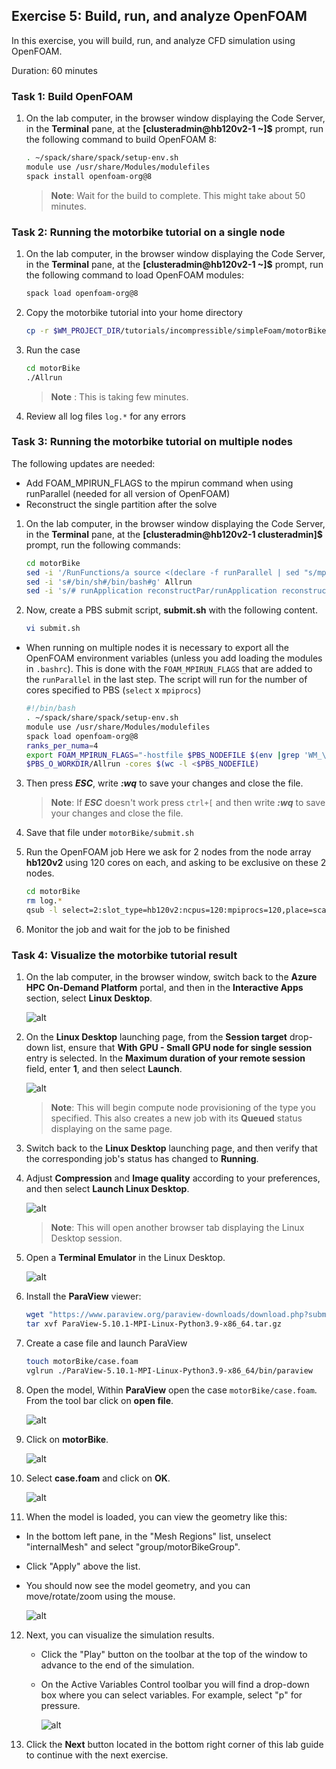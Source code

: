 ## Exercise 5: Build, run, and analyze OpenFOAM

In this exercise, you will build, run, and analyze CFD simulation using OpenFOAM.

Duration: 60 minutes

### Task 1: Build OpenFOAM

1. On the lab computer, in the browser window displaying the Code Server, in the **Terminal** pane, at the **[clusteradmin@hb120v2-1 ~]$**  prompt, run the following command to build OpenFOAM 8:

   ```bash
   . ~/spack/share/spack/setup-env.sh
   module use /usr/share/Modules/modulefiles
   spack install openfoam-org@8
   ```
   > **Note**: Wait for the build to complete. This might take about 50 minutes.

### Task 2: Running the motorbike tutorial on a single node

1. On the lab computer, in the browser window displaying the Code Server, in the **Terminal** pane, at the **[clusteradmin@hb120v2-1 ~]$**  prompt, run the following command to load OpenFOAM modules:
   
   ```bash
   spack load openfoam-org@8
   ```

1. Copy the motorbike tutorial into your home directory

   ```bash
   cp -r $WM_PROJECT_DIR/tutorials/incompressible/simpleFoam/motorBike .
   ```

1. Run the case
   ```bash
   cd motorBike
   ./Allrun
   ```
   > **Note** : This is taking few minutes.

4. Review all log files `log.*` for any errors

### Task 3: Running the motorbike tutorial on multiple nodes

The following updates are needed:

- Add FOAM_MPIRUN_FLAGS to the mpirun command when using runParallel (needed for all version of OpenFOAM)
- Reconstruct the single partition after the solve

1. On the lab computer, in the browser window displaying the Code Server, in the **Terminal** pane, at the **[clusteradmin@hb120v2-1 clusteradmin]$**  prompt, run the following commands:

   ```bash
   cd motorBike
   sed -i '/RunFunctions/a source <(declare -f runParallel | sed "s/mpirun/mpirun \\\$FOAM_MPIRUN_FLAGS/g")' Allrun
   sed -i 's#/bin/sh#/bin/bash#g' Allrun
   sed -i 's/# runApplication reconstructPar/runApplication reconstructPar/g' Allrun
   ```

2. Now, create a PBS submit script, **submit.sh** with the following content.

   ```bash
   vi submit.sh
   ```

- When running on multiple nodes it is necessary to export all the OpenFOAM environment variables (unless you add loading the modules in `.bashrc`). This is done with the `FOAM_MPIRUN_FLAGS` that are added to the `runParallel` in the last step. The script will run for the number of cores specified to PBS (`select` x `mpiprocs`)

   ```bash
   #!/bin/bash
   . ~/spack/share/spack/setup-env.sh
   module use /usr/share/Modules/modulefiles
   spack load openfoam-org@8
   ranks_per_numa=4
   export FOAM_MPIRUN_FLAGS="-hostfile $PBS_NODEFILE $(env |grep 'WM_\|FOAM' | cut -d'=' -f1 | sed 's/^/-x /g' | tr '\n' ' ') -x MPI_BUFFER_SIZE --report-bindings --map-by ppr:${ranks_per_numa}:numa"
   $PBS_O_WORKDIR/Allrun -cores $(wc -l <$PBS_NODEFILE)
   ```

3. Then press **_ESC_**, write **_:wq_** to save your changes and close the file.
    
    >**Note**: If **_ESC_** doesn't work press `ctrl+[` and then write **_:wq_** to save your changes and close the file.

4. Save that file under `motorBike/submit.sh`

5. Run the OpenFOAM job
Here we ask for 2 nodes from the node array **hb120v2** using 120 cores on each, and asking to be exclusive on these 2 nodes.

   ```bash
   cd motorBike
   rm log.*
   qsub -l select=2:slot_type=hb120v2:ncpus=120:mpiprocs=120,place=scatter:excl submit.sh
   ```

6. Monitor the job and wait for the job to be finished

### Task 4: Visualize the motorbike tutorial result

1. On the lab computer, in the browser window, switch back to the **Azure HPC On-Demand Platform** portal, and then in the **Interactive Apps** section, select **Linux Desktop**.

   ![alt](image/EX5-Task4-Step1.png)

2. On the **Linux Desktop** launching page, from the **Session target** drop-down list, ensure that **With GPU - Small GPU node for single session** entry is selected. In the **Maximum duration of your remote session** field, enter **1**,  and then select **Launch**.

   ![alt](image/EX2-Task5-Step12.png)

      > **Note**: This will begin compute node provisioning of the type you specified. This also creates a new job with its **Queued** status displaying on the same page.

3. Switch back to the **Linux Desktop** launching page, and then verify that the corresponding job's status has changed to **Running**.

4. Adjust **Compression** and **Image quality** according to your preferences, and then select **Launch Linux Desktop**.

   ![alt](image/EX2-Task5-Step17.png)
   
   > **Note**: This will open another browser tab displaying the Linux Desktop session.

5. Open a **Terminal Emulator** in the Linux Desktop.

      ![alt](image/EX3-Task5-Step18a.png)

6. Install the **ParaView** viewer:

   ```bash
   wget "https://www.paraview.org/paraview-downloads/download.php?submit=Download&version=v5.10&type=binary&os=Linux&downloadFile=ParaView-5.10.1-MPI-Linux-Python3.9-x86_64.tar.gz" -O ParaView-5.10.1-MPI-Linux-Python3.9-x86_64.tar.gz
   tar xvf ParaView-5.10.1-MPI-Linux-Python3.9-x86_64.tar.gz
   ```

7. Create a case file and launch ParaView

   ```bash
   touch motorBike/case.foam
   vglrun ./ParaView-5.10.1-MPI-Linux-Python3.9-x86_64/bin/paraview
   ```

8. Open the model, Within **ParaView** open the case `motorBike/case.foam`. From the tool bar click on **open file**.

   ![alt](image/EX6-Task4-task2a.png)

9. Click on **motorBike**.

   ![alt](image/EX5-Task4-task8b.png)

10. Select **case.foam** and click on **OK**. 

      ![alt](image/EX5-Task4-task8c.png)

11. When the model is loaded, you can view the geometry like this:
   - In the bottom left pane, in the "Mesh Regions" list, unselect "internalMesh" and select "group/motorBikeGroup".
   - Click "Apply" above the list.
   - You should now see the model geometry, and you can move/rotate/zoom using the mouse.

      ![alt](image/EX5-Task4-step8a.png)

12. Next, you can visualize the simulation results.

      - Click the "Play" button on the toolbar at the top of the window to advance to the end of the simulation.
      - On the Active Variables Control toolbar you will find a drop-down box where you can select variables. For example, select "p" for pressure.

        ![alt](image/EX5-Task4-step8b.png)

13. Click the **Next** button located in the bottom right corner of this lab guide to continue with the next exercise.   

